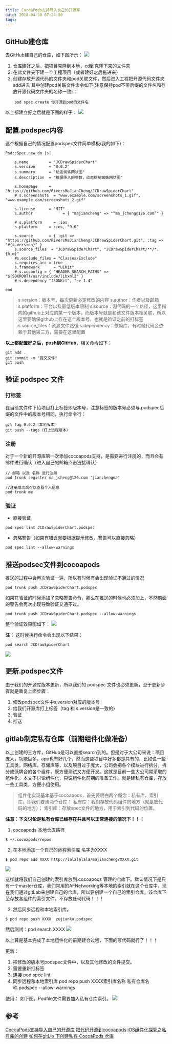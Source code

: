 ```yaml
---
title: CocoaPods支持导入自己的开源库
date: 2018-04-30 07:24:30
tags:
---
```

## GitHub建仓库
去GitHub建自己的仓库，如下图所示：
![](https://ws1.sinaimg.cn/large/006tKfTcly1fquc2hqs1pj31bg0z8wkm.jpg)

1. 仓库建好之后，把项目克隆到本地，cd到克隆下来的文件夹
2. 在此文件夹下建一个工程项目（或者建好之后拖进来）
3. 创建存放开源代码的文件夹和pod关联文件，然后进入工程把开源代码文件夹add进去
其中创建pod关联文件命令如下(注意保持pod不带后缀的文件名和存放开源代码文件夹的名称一致)：
```
    pod spec create 你开源到pod的文件名
```
以上都建立好之后就是下图的样子：
![](https://ws3.sinaimg.cn/large/006tKfTcly1fqucjptpszj30re0midhv.jpg)

## 配置.podspec内容
这个根据自己的情况配置podspec文件简单模板(我的如下)：
```
Pod::Spec.new do |s|

    s.name         = "JCDrawSpiderChart"
    s.version      = "0.0.2"
    s.summary      = "动态蜘蛛网状图"
    s.description  = "根据传入的参数，动态绘制蜘蛛网状图"

    s.homepage     = "https://github.com/RiversMaJianCheng/JCDrawSpiderChart"
    # s.screenshots  = "www.example.com/screenshots_1.gif", "www.example.com/screenshots_2.gif"

    s.license      = "MIT"
    s.author             = { "majiancheng" => "“ma_jcheng@126.com”" }

    # s.platform     = :ios
    s.platform     = :ios, "9.0"

    s.source       = { :git => "https://github.com/RiversMaJianCheng/JCDrawSpiderChart.git", :tag => "#{s.version}" }
    s.source_files  = "JCDrawSpiderChart", "JCDrawSpiderChart/**/*.{h,m}"
    #s.exclude_files = "Classes/Exclude"
    s.requires_arc = true
    s.framework      = "UIKit"
    # s.xcconfig = { "HEADER_SEARCH_PATHS" => "$(SDKROOT)/usr/include/libxml2" }
    # s.dependency "JSONKit", "~> 1.4"

end
```
> s.version：版本号，每次更新必定修改的内容
> s.author：作者以及邮箱
> s.platform：平台以及最低版本限制
> s.source：源代码的一个路径，这里指向的github上对应的某一个版本，而版本号就是和该文件版本相关联，所以这里要确保github上存在这个版本号，也就是验证之前的打标签
> s.source_files：资源文件路径
> s.dependency：依赖库，有时候代码会依赖于其他第三方，需要在这里配置

**以上都配置好之后，push到GitHub**，相关命令如下：
```
git add .
git commit -m "提交文件"
git push
```
## 验证 podspec 文件
### 打标签

在当前文件件下给项目打上标签即版本号，注意标签的版本号必须与.podspec后缀的文件中的版本号相同，执行命令行：
```
git tag 0.0.2（本地版本）
git push --tags（打上远程版本）
```
### 注册
对于一个新的开源库第一次添加cocoapods支持，是需要进行注册的，而且会有邮件进行确认（进入自己的邮箱点击链接确认）
```
// 邮箱 以及 名称 进行注册
pod trunk register ma_jcheng@126.com 'jianchengma'

//注册成功后可以查看个人信息
pod trunk me
```
### 验证
* 直接验证
```
pod spec lint JCDrawSpiderChart.podspec
```
* 忽略警告（如果有错误就要根据提示修改，警告可以直接忽略）
```
pod spec lint --allow-warnings
```
## 推送podsec文件到cocoapods
推送的过程中会再次验证一遍，所以有时候有会出现验证不通过的情况
```
pod trunk push JCDrawSpiderChart.podspec
```
如果在验证的时候添加了忽略警告命令，那么在推送的时候也必须加上，不然前面的警告会再次出现导致验证又通不过。
```
pod trunk push JCDrawSpiderChart.podspec --allow-warnings
```
整个验证效果图如下：
![](https://ws3.sinaimg.cn/large/006tKfTcly1fqudg52p1bj317a0tqn5i.jpg)

**注：**
这时候执行命令会出现以下结果：
```
pod search JCDrawSpiderChart
```
![](https://ws2.sinaimg.cn/large/006tKfTcly1fqudqs8jpmj30vk09640m.jpg)

## 更新.podspec文件
由于我们的开源库版本更新，所以我们的 podspec 文件也必须更新，至于更新步骤就是重复上面步骤：
1. 修改podspec文件中s.version对应的版本号
2. 给我们开源库打上标签（tag 和 s.version是一致的）
3. 验证
4. 推送

## gitlab制定私有仓库（前期组件化做准备）
以上创建的三方库，GitHub是可以直接search到的。但是对于大公司来说：项目庞大，功能巨多，app也有好几个，然而这些项目中好多都是共有的，比如说一些工具类，网络库，存储库等，以及项目过于庞大，公司会把各个模块进行拆分，拆分成低耦合的各个组件，既方便测试又方便开发。这就是目前一些大公司常采取的组件化。本文不讨论组件化，只说组件化前期的准备工作。就是建私有仓库，存放一些工具类，方便小组使用。
> 组件化实现基本基于cocoapods，首先要明白两个概念：私有库，索引库。即我们要建两个仓库：
私有库：我们存放代码组件的地方（就是放代码的地方）；
索引库：存放spec文件的地方，用于索引到代码的位置。

**注意：下文讨论是私有仓库已经存在并且可以正常连接的情况下！！！**

1. cocoapods 本地仓库路径
```
$ ~/.cocoapods/repos
```
2. 在本地添加一个自己的远程索引库 名字为XXXX
```
$ pod repo add XXXX http://lalalalala/majiancheng/XXXX.git
```
![](https://ws2.sinaimg.cn/large/006tNc79ly1fspvor722tj31aq0o8jv0.jpg)

这样就将我们自己创建的索引库放到.cocoapods 管理的仓库下。默认情况下是只有一个master仓库，我们常用的AFNetworking等本地的索引就在这个仓库中，现在我们通过gitLab来创建自己的仓库，所以要创建一个自己的索引仓库，该仓库下至存放各组件的索引文件，不存放任何代码！！！

3. 然后同步远程和本地索引库。
```
$ pod repo push XXXX  zujianku.podspec
```
然后测试：pod search XXXX
![](https://ws2.sinaimg.cn/large/006tNc79ly1fspvquk180j30vo0j8tb7.jpg)

以上算是基本完成了本地组件化的前期建仓过程，下面的写代码就行了！！！

更新：
1. 把修改的版本号podspec文件中，以及其他修改的文件提交。
2. 需要重新打标签
3. 连接 pod spec lint 
4. 同步远程和本地索引库 pod repo push XXXX索引库名称  私有仓库名称.podspec --allow-warnings

使用：
如下图，Podfile文件需要加入私有仓库索引。
![](https://ws1.sinaimg.cn/large/006tKfTcly1fsqptd4hyrj31bq0hojub.jpg)

## 参考
[CocoaPods支持导入自己的开源库](https://arthurcao.com/2017/04/25/cocoapods-and-podspec/)
[把代码开源到cocoapods](http://www.rockyd.cn/2016/12/25/2016-12-25codeopensource/)
[iOS组件化探究之私有库的创建](http://www.cocoachina.com/ios/20180511/23359.html)
[如何在gitLib 下创建私有 CocoaPods 仓库](https://blog.csdn.net/x32sky/article/details/76152966)
